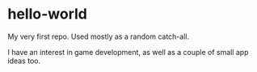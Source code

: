 # hello-world
My very first repo. Used mostly as a random catch-all.

I have an interest in game development, as well as a couple of small app ideas too.
